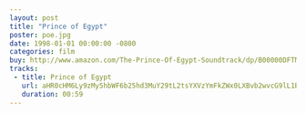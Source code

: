 ```yaml
---
layout: post
title: "Prince of Egypt"
poster: poe.jpg
date: 1998-01-01 00:00:00 -0800
categories: film
buy: http://www.amazon.com/The-Prince-Of-Egypt-Soundtrack/dp/B00000DFTM
tracks:
 - title: Prince of Egypt
   url: aHR0cHM6Ly9zMy5hbWF6b25hd3MuY29tL2tsYXVzYmFkZWx0LXBvb2wvcG9lL1ByaW5jZSBvZiBFZ3lwdC5tcDM=
   duration: 00:59
---
```


